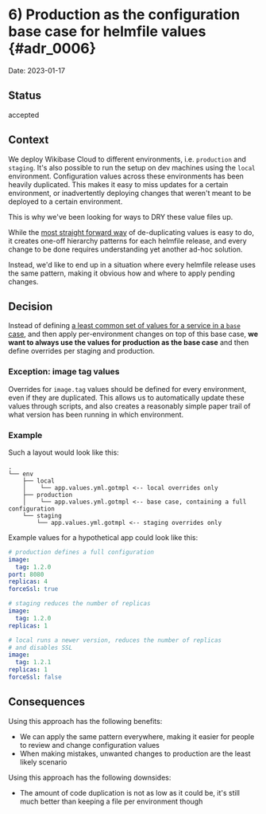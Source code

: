 # 6) Production as the configuration base case for helmfile values {#adr_0006}

Date: 2023-01-17

## Status

accepted

## Context

We deploy Wikibase Cloud to different environments, i.e. `production` and `staging`.
It's also possible to run the setup on dev machines using the `local` environment.
Configuration values across these environments has been heavily duplicated.
This makes it easy to miss updates for a certain environment, or inadvertently deploying changes that weren't meant to be deployed to a certain environment.

This is why we've been looking for ways to DRY these value files up.

While the [most straight forward way][helmfile-docs] of de-duplicating values is easy to do, it creates one-off hierarchy patterns for each helmfile release, and every change to be done requires understanding yet another ad-hoc solution.


Instead, we'd like to end up in a situation where every helmfile release uses the same pattern, making it obvious how and where to apply pending changes.

## Decision

Instead of defining [a least common set of values for a service in a `base` case][helmfile-docs], and then apply per-environment changes on top of this base case, __we want to always use the values for production as the base case__ and then define overrides per staging and production.

### Exception: image tag values

Overrides for `image.tag` values should be defined for every environment, even if they are duplicated.
This allows us to automatically update these values through scripts, and also creates a reasonably simple paper trail of what version has been running in which environment.

[helmfile-docs]: https://github.com/helmfile/helmfile/blob/main/docs/writing-helmfile.md#release-template--conventional-directory-structure

### Example

Such a layout would look like this:

```
.
└── env
    ├── local
    │    └── app.values.yml.gotmpl <-- local overrides only
    ├── production
    │    └── app.values.yml.gotmpl <-- base case, containing a full configuration
    └── staging
        └── app.values.yml.gotmpl <-- staging overrides only
```

Example values for a hypothetical app could look like this:

```yml
# production defines a full configuration
image:
  tag: 1.2.0
port: 8080
replicas: 4 
forceSsl: true
```

```yml
# staging reduces the number of replicas
image:
  tag: 1.2.0
replicas: 1 
```

```yml
# local runs a newer version, reduces the number of replicas
# and disables SSL
image:
  tag: 1.2.1
replicas: 1
forceSsl: false
```

## Consequences

Using this approach has the following benefits:
- We can apply the same pattern everywhere, making it easier for people to review and change configuration values
- When making mistakes, unwanted changes to production are the least likely scenario

Using this approach has the following downsides:
- The amount of code duplication is not as low as it could be, it's still much better than keeping a file per environment though
